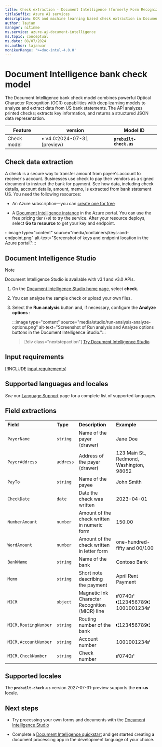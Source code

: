 ```yaml
---
title: Check extraction - Document Intelligence (formerly Form Recognizer)
titleSuffix: Azure AI services
description: OCR and machine learning based check extraction in Document Intelligence extracts key data from cheques.
author: laujan
manager: nitinme
ms.service: azure-ai-document-intelligence
ms.topic: conceptual
ms.date: 08/07/2024
ms.author: lajanuar
monikerRange: '>=doc-intel-4.0.0'
---
```


<!-- markdownlint-disable MD033 -->

# Document Intelligence bank check model

The Document Intelligence bank check model combines powerful Optical Character Recognition (OCR) capabilities with deep learning models to analyze and extract data from US bank statements. The API analyzes printed checks; extracts key information, and returns a structured JSON data representation.

| Feature   | version| Model ID |
|----------  |---------|--------|
| Check model|&bullet; v4.0:2024-07-31 (preview)|**`prebuilt-check.us`**|

## Check data extraction

A check is a secure way to transfer amount from payee's account to receiver's account. Businesses use check to pay their vendors as a signed document to instruct the bank for payment. See how data, including check details, account details, amount, memo, is extracted from bank statement US. You need the following resources:

* An Azure subscription—you can [create one for free](https://azure.microsoft.com/free/cognitive-services/)

* A [Document Intelligence instance](https://portal.azure.com/#create/Microsoft.CognitiveServicesFormRecognizer) in the Azure portal. You can use the free pricing tier (`F0`) to try the service. After your resource deploys, select **Go to resource** to get your key and endpoint.

 :::image type="content" source="media/containers/keys-and-endpoint.png" alt-text="Screenshot of keys and endpoint location in the Azure portal.":::

## Document Intelligence Studio

> [!NOTE]
> Document Intelligence Studio is available with v3.1 and v3.0 APIs.

1. On the [Document Intelligence Studio home page](https://documentintelligence.ai.azure.com/studio), select **check**.

1. You can analyze the sample check or upload your own files.

1. Select the **Run analysis** button and, if necessary, configure the **Analyze options** :

    :::image type="content" source="media/studio/run-analysis-analyze-options.png" alt-text="Screenshot of Run analysis and Analyze options buttons in the Document Intelligence Studio.":::

    > [!div class="nextstepaction"]
    > [Try Document Intelligence Studio](https://formrecognizer.appliedai.azure.com/studio/prebuilt?formType=businessCard)

## Input requirements

[!INCLUDE [input requirements](./includes/input-requirements.md)]

## Supported languages and locales

*See* our [Language Support](language-support-prebuilt.md) page for a complete list of supported languages.

## Field extractions

| Field | Type | Description | Example |
|:------|:-----|:------------|:--------|
|`PayerName`|`string`|Name of the payer (drawer)|Jane Doe|
|`PayerAddress`|`address`|Address of the payer (drawer)|123 Main St., Redmond, Washington, 98052|
|`PayTo`|`string`|Name of the payee|John Smith|
|`CheckDate`|`date`|Date the check was written|2023-04-01|
|`NumberAmount`|`number`|Amount of the check written in numeric form|150.00|
|`WordAmount`|`number`|Amount of the check written in letter form|one-hundred-fifty and 00/100|
|`BankName`|`string`|Name of the bank|Contoso Bank|
|`Memo`|`string`|Short note describing the payment|April Rent Payment|
|`MICR`|`object`|Magnetic Ink Character Recognition (MICR) line|⑈0740⑈ ⑆123456789⑆ 1001001234⑈|
|`MICR.RoutingNumber`|`string`|Routing number of the bank|⑆123456789⑆|
|`MICR.AccountNumber`|`string`|Account number|1001001234⑈|
|`MICR.CheckNumber`|`string`|Check number|⑈0740⑈|

## Supported locales

The **`prebuilt-check.us`** version 2027-07-31-preview supports the **en-us** locale.

## Next steps

* Try processing your own forms and documents with the [Document Intelligence Studio](https://formrecognizer.appliedai.azure.com/studio)

* Complete a [Document Intelligence quickstart](quickstarts/get-started-sdks-rest-api.md?view=doc-intel-3.0.0&preserve-view=true) and get started creating a document processing app in the development language of your choice.
